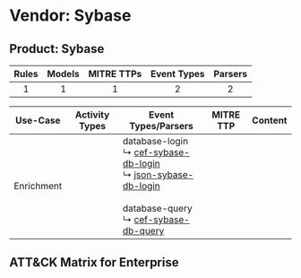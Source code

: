 Vendor: Sybase
==============
Product: Sybase
---------------
| Rules | Models | MITRE TTPs | Event Types | Parsers |
|:-----:|:------:|:----------:|:-----------:|:-------:|
|   1   |   1    |     1      |      2      |    2    |

|  Use-Case  | Activity Types | Event Types/Parsers                                                                                                                                                                                                                                                        | MITRE TTP | Content                                          |
|:----------:| -------------- | -------------------------------------------------------------------------------------------------------------------------------------------------------------------------------------------------------------------------------------------------------------------------- | --------- | ------------------------------------------------ |
| Enrichment | <ul></li></ul> |  database-login<br> ↳ [cef-sybase-db-login](Parsers/parserContent_cef-sybase-db-login.md)<br> ↳ [json-sybase-db-login](Parsers/parserContent_json-sybase-db-login.md)<br><br> database-query<br> ↳ [cef-sybase-db-query](Parsers/parserContent_cef-sybase-db-query.md)<br> |           | [](Rules_Models/r_m_sybase_sybase_Enrichment.md) |

ATT&CK Matrix for Enterprise
----------------------------
